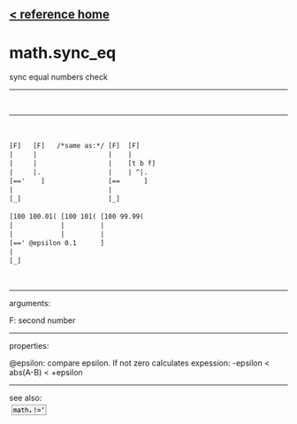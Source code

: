 [< reference home](index.html)
---

# math.sync_eq


sync equal numbers check

---

<br>


---


```


[F]   [F]   /*same as:*/ [F]  [F]
|     |                  |    |
|     |                  |    [t b f]
|     |.                 |    | ^|.
[=='    ]                [==      ]
|                        |
[_]                      [_]

[100 100.01( [100 101( [100 99.99(
|            |         |
|            |         |
[==' @epsilon 0.1      ]
|
[_]

            
```

---
arguments:

F: second number<br>

---
properties:

@epsilon: compare epsilon. If not
            zero calculates expession: -epsilon &lt; abs(A-B) &lt; +epsilon<br>

---
see also:<br>
[![math.!=&#39;](img/object_math.!=&#39;.png)](math.!='.html)
